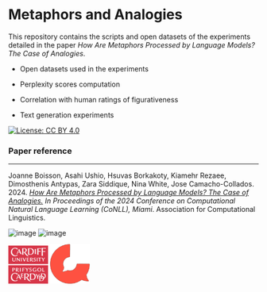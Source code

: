 # Metaphors and Analogies


This repository contains the scripts and open datasets of the experiments detailed in the paper *How Are Metaphors Processed by Language Models? The Case of Analogies*.

- Open datasets used in the experiments
  
- Perplexity scores computation

- Correlation with human ratings of figurativeness

- Text generation experiments

[![License: CC BY 4.0](https://licensebuttons.net/l/by/4.0/80x15.png)](https://creativecommons.org/licenses/by/4.0/)

### Paper reference 
___

Joanne Boisson, Asahi Ushio, Hsuvas Borkakoty, Kiamehr Rezaee, Dimosthenis Antypas, Zara Siddique, Nina White, Jose Camacho-Collados. 2024. *[How Are Metaphors Processed by Language Models? The Case of Analogies.](https://aclanthology.org/2024.conll-1.28/)* *In Proceedings of the 2024 Conference on Computational Natural Language Learning (CoNLL), Miami*. Association for Computational Linguistics.

<picture>
<img width="70" alt="image" src="">
<img width="70" alt="image" src="">
</picture>

<p float="left">
  <img width="80" src="img/Cardiff_University_(logo).svg" /> 
  <img width="80"  src="img/cardiff-nlp-logo.png" />

</p>
